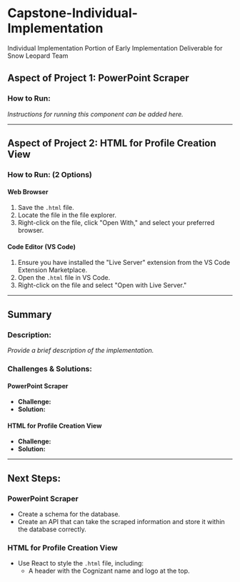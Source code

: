 # Capstone-Individual-Implementation
Individual Implementation Portion of Early Implementation Deliverable for Snow Leopard Team

## Aspect of Project 1: PowerPoint Scraper
### How to Run:
*Instructions for running this component can be added here.*

---

## Aspect of Project 2: HTML for Profile Creation View
### How to Run: (2 Options)

#### Web Browser
1. Save the `.html` file.
2. Locate the file in the file explorer.
3. Right-click on the file, click "Open With," and select your preferred browser.

#### Code Editor (VS Code)
1. Ensure you have installed the "Live Server" extension from the VS Code Extension Marketplace.
2. Open the `.html` file in VS Code.
3. Right-click on the file and select "Open with Live Server."

---

## Summary

### Description:
*Provide a brief description of the implementation.*

### Challenges & Solutions:
#### PowerPoint Scraper
- **Challenge:** 
- **Solution:**  

#### HTML for Profile Creation View
- **Challenge:** 
- **Solution:** 

---

## Next Steps:
### PowerPoint Scraper
- Create a schema for the database.
- Create an API that can take the scraped information and store it within the database correctly.

### HTML for Profile Creation View
- Use React to style the `.html` file, including:
  - A header with the Cognizant name and logo at the top.
